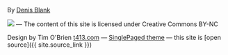 By [Denis Blank](https://github.com/naios)

![](https://mirrors.creativecommons.org/presskit/buttons/88x31/svg/by-nc-sa.svg)
&mdash;
The content of this site is licensed under Creative Commons BY-NC

Design by Tim O'Brien [t413.com](http://t413.com/)
&mdash;
[SinglePaged theme](https://github.com/t413/SinglePaged)
&mdash;
this site is [open source]({{ site.source_link }})
